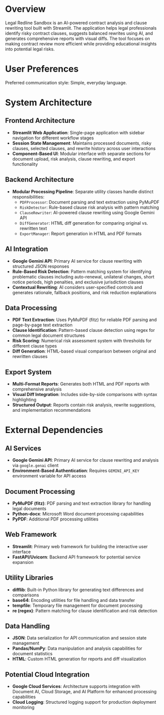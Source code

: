 # Overview

Legal Redline Sandbox is an AI-powered contract analysis and clause rewriting tool built with Streamlit. The application helps legal professionals identify risky contract clauses, suggests balanced rewrites using AI, and generates comprehensive reports with visual diffs. The tool focuses on making contract review more efficient while providing educational insights into potential legal risks.

# User Preferences

Preferred communication style: Simple, everyday language.

# System Architecture

## Frontend Architecture
- **Streamlit Web Application**: Single-page application with sidebar navigation for different workflow stages
- **Session State Management**: Maintains processed documents, risky clauses, selected clauses, and rewrite history across user interactions
- **Component-Based UI**: Modular interface with separate sections for document upload, risk analysis, clause rewriting, and export functionality

## Backend Architecture
- **Modular Processing Pipeline**: Separate utility classes handle distinct responsibilities:
  - `PDFProcessor`: Document parsing and text extraction using PyMuPDF
  - `RiskDetector`: Rule-based clause risk analysis with pattern matching
  - `ClauseRewriter`: AI-powered clause rewriting using Google Gemini API
  - `DiffGenerator`: HTML diff generation for comparing original vs. rewritten text
  - `ExportManager`: Report generation in HTML and PDF formats

## AI Integration
- **Google Gemini API**: Primary AI service for clause rewriting with structured JSON responses
- **Rule-Based Risk Detection**: Pattern matching system for identifying problematic clauses including auto-renewal, unilateral changes, short notice periods, high penalties, and exclusive jurisdiction clauses
- **Contextual Rewriting**: AI considers user-specified controls and generates rationale, fallback positions, and risk reduction explanations

## Data Processing
- **PDF Text Extraction**: Uses PyMuPDF (fitz) for reliable PDF parsing and page-by-page text extraction
- **Clause Identification**: Pattern-based clause detection using regex for common legal document structures
- **Risk Scoring**: Numerical risk assessment system with thresholds for different clause types
- **Diff Generation**: HTML-based visual comparison between original and rewritten clauses

## Export System
- **Multi-Format Reports**: Generates both HTML and PDF reports with comprehensive analysis
- **Visual Diff Integration**: Includes side-by-side comparisons with syntax highlighting
- **Structured Output**: Reports contain risk analysis, rewrite suggestions, and implementation recommendations

# External Dependencies

## AI Services
- **Google Gemini API**: Primary AI service for clause rewriting and analysis via `google.genai` client
- **Environment-Based Authentication**: Requires `GEMINI_API_KEY` environment variable for API access

## Document Processing
- **PyMuPDF (fitz)**: PDF parsing and text extraction library for handling legal documents
- **Python-docx**: Microsoft Word document processing capabilities
- **PyPDF**: Additional PDF processing utilities

## Web Framework
- **Streamlit**: Primary web framework for building the interactive user interface
- **FastAPI/Uvicorn**: Backend API framework for potential service expansion

## Utility Libraries
- **difflib**: Built-in Python library for generating text differences and comparisons
- **base64**: Encoding utilities for file handling and data transfer
- **tempfile**: Temporary file management for document processing
- **re (regex)**: Pattern matching for clause identification and risk detection

## Data Handling
- **JSON**: Data serialization for API communication and session state management
- **Pandas/NumPy**: Data manipulation and analysis capabilities for document statistics
- **HTML**: Custom HTML generation for reports and diff visualization

## Potential Cloud Integration
- **Google Cloud Services**: Architecture supports integration with Document AI, Cloud Storage, and AI Platform for enhanced processing capabilities
- **Cloud Logging**: Structured logging support for production deployment monitoring